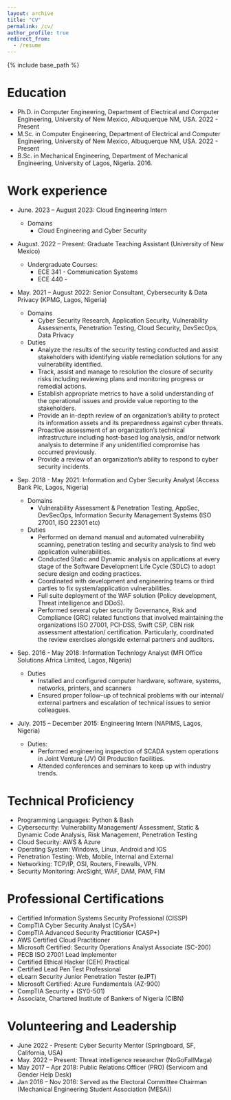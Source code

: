 ```yaml
---
layout: archive
title: "CV"
permalink: /cv/
author_profile: true
redirect_from:
  - /resume
---
```


{% include base_path %}

Education
======
* Ph.D. in Computer Engineering, Department of Electrical and Computer Engineering, University of New Mexico, Albuquerque NM, USA. 2022 - Present
* M.Sc. in Computer Engineering, Department of Electrical and Computer Engineering, University of New Mexico, Albuquerque NM, USA. 2022 - Present
* B.Sc. in Mechanical Engineering, Department of Mechanical Engineering, University of Lagos, Nigeria. 2016.

Work experience
======
* June. 2023 – August 2023: Cloud Engineering Intern
  * Domains 
    - Cloud Engineering and Cyber Security

* August. 2022 – Present: Graduate Teaching Assistant (University of New Mexico)
  * Undergraduate Courses: 
    - ECE 341 - Communication Systems
    - ECE 440 - 

* May. 2021 – August 2022: Senior Consultant, Cybersecurity & Data Privacy (KPMG, Lagos, Nigeria)
  * Domains
    - Cyber Security Research, Application Security, Vulnerability Assessments, Penetration Testing, Cloud Security, DevSecOps, Data Privacy
  * Duties
    - Analyze the results of the security testing conducted and assist stakeholders with identifying viable remediation solutions for any vulnerability identified.
    - Track, assist and manage to resolution the closure of security risks including reviewing plans and monitoring progress or remedial actions.
    - Establish appropriate metrics to have a solid understanding of the operational issues and provide value reporting to the stakeholders.
    - Provide an in-depth review of an organization’s ability to protect its information assets and its preparedness against cyber threats.
    - Proactive assessment of an organization’s technical infrastructure including host-based log analysis, and/or network analysis to determine if any unidentified compromise has occurred previously.
    - Provide a review of an organization’s ability to respond to cyber security incidents.


* Sep. 2018 - May 2021: Information and Cyber Security Analyst (Access Bank Plc, Lagos, Nigeria)
  * Domains
    - Vulnerability Assessment & Penetration Testing, AppSec, DevSecOps, Information Security Management Systems (ISO 27001, ISO 22301 etc)
  * Duties
    - Performed on demand manual and automated vulnerability scanning, penetration testing and security analysis to find web application vulnerabilities.
    - Conducted Static and Dynamic analysis on applications at every stage of the Software Development Life Cycle (SDLC) to adopt secure design and coding practices.
    - Coordinated with development and engineering teams or third parties to fix system/application vulnerabilities.
    - Full suite deployment of the WAF solution (Policy development, Threat intelligence and DDoS).
    - Performed several cyber security Governance, Risk and Compliance (GRC) related functions that involved maintaining the organizations ISO 27001, PCI-DSS, Swift CSP, CBN risk assessment attestation/ certification. Particularly, coordinated the review exercises alongside external partners and auditors.

* Sep. 2016 - May 2018: Information Technlogy Analyst (MFI Office Solutions Africa Limited, Lagos, Nigeria)
  * Duties
    - Installed and configured computer hardware, software, systems, networks, printers, and scanners
    - Ensured proper follow–up of technical problems with our internal/ external partners and escalation of technical issues to senior colleagues.

* July. 2015 – December 2015: Engineering Intern (NAPIMS, Lagos, Nigeria)
  * Duties: 
    - Performed engineering inspection of SCADA system operations in Joint Venture (JV) Oil Production facilities.
    - Attended conferences and seminars to keep up with industry trends.
      
Technical Proficiency
======
*	Programming Languages: Python & Bash
*	Cybersecurity: Vulnerability Management/ Assessment, Static & Dynamic Code Analysis, Risk Management, Penetration Testing
*	Cloud Security: AWS & Azure
*	Operating System: Windows, Linux, Android and IOS
*	Penetration Testing: Web, Mobile, Internal and External
*	Networking: TCP/IP, OSI, Routers, Firewalls, VPN.
*	Security Monitoring: ArcSight, WAF, DAM, PAM, FIM
  
 Professional Certifications
======
* Certified Information Systems Security Professional (CISSP)
* CompTIA Cyber Security Analyst (CySA+)
* CompTIA Advanced Security Practitioner (CASP+)
* AWS Certified Cloud Practitioner
* Microsoft Certified: Security Operations Analyst Associate (SC-200)
* PECB ISO 27001 Lead Implementer
* Certified Ethical Hacker (CEH) Practical
* Certified Lead Pen Test Professional
* eLearn Security Junior Penetration Tester (eJPT)
* Microsoft Certified: Azure Fundamentals (AZ-900)
* CompTIA Security + (SY0-501)
* Associate, Chartered Institute of Bankers of Nigeria (CIBN)

Volunteering and Leadership
======
* June 2022 - Present: Cyber Security Mentor (Springboard, SF, California, USA)
* May. 2022 – Present: Threat intelligence researcher (NoGoFallMaga)
* May 2017 – Apr 2018: Public Relations Officer (PRO) (Servicom and Gender Help Desk) 
* Jan 2016 – Nov 2016: Served as the Electoral Committee Chairman (Mechanical Engineering Student Association (MESA))

